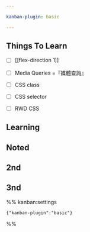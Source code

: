 ```yaml
---

kanban-plugin: basic

---
```


## Things To Learn

- [ ] [[flex-direction 1]]
- [ ] Media Queries =『媒體查詢』
- [ ] CSS class
- [ ] CSS selector
- [ ] RWD CSS


## Learning



## Noted



## 2nd



## 3nd





%% kanban:settings
```
{"kanban-plugin":"basic"}
```
%%